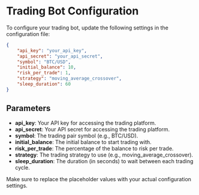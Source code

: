 # Trading Bot Configuration

To configure your trading bot, update the following settings in the configuration file:

```json
{
    "api_key": "your_api_key",
    "api_secret": "your_api_secret",
    "symbol": "BTC/USD",
    "initial_balance": 10,
    "risk_per_trade": 1,
    "strategy": "moving_average_crossover",
    "sleep_duration": 60
}

```

## Parameters

- **api_key**: Your API key for accessing the trading platform.
- **api_secret**: Your API secret for accessing the trading platform.
- **symbol**: The trading pair symbol (e.g., BTC/USD).
- **initial_balance**: The initial balance to start trading with.
- **risk_per_trade**: The percentage of the balance to risk per trade.
- **strategy**: The trading strategy to use (e.g., moving_average_crossover).
- **sleep_duration**: The duration (in seconds) to wait between each trading cycle.

Make sure to replace the placeholder values with your actual configuration settings.